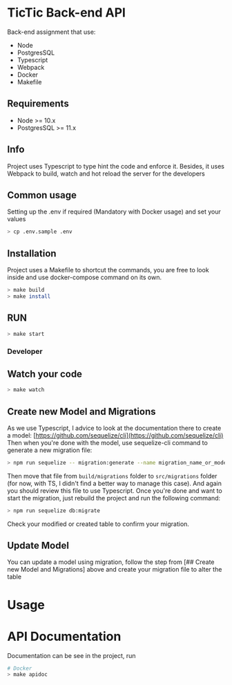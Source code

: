 # TicTic Back-end API

Back-end assignment that use:
- Node
- PostgresSQL
- Typescript
- Webpack
- Docker
- Makefile

## Requirements
- Node >= 10.x
- PostgresSQL >= 11.x

## Info
Project uses Typescript to type hint the code and enforce it. Besides, it uses Webpack to build, watch and hot reload the server for
the developers

## Common usage

Setting up the .env if required (Mandatory with Docker usage) and set your values
```bash
> cp .env.sample .env
```

## Installation

Project uses a Makefile to shortcut the commands, you are free to look inside and use
docker-compose command on its own.

``` bash
> make build
> make install
```

## RUN
```bash
> make start
```

### Developer

## Watch your code

```bash
> make watch
```

## Create new Model and Migrations

As we use Typescript, I advice to look at the documentation there to create a model:
[https://github.com/sequelize/cli](https://github.com/sequelize/cli)
Then when you're done with the model, use sequelize-cli command to generate a new migration file:
```bash
> npm run sequelize -- migration:generate --name migration_name_or_model_name
```

Then move that file from `build/migrations` folder to `src/migrations` folder (for now, with TS, I didn't find a better way to manage this case). And again you should review this file to use Typescript.
Once you're done and want to start the migration, just rebuild the project and run the following command:
```bash
> npm run sequelize db:migrate
```
Check your modified or created table to confirm your migration.

## Update Model

You can update a model using migration, follow the step from [## Create new Model and Migrations] above and create your migration file
to alter the table

# Usage

# API Documentation

Documentation can be see in the project, run

```bash
# Docker
> make apidoc
```
